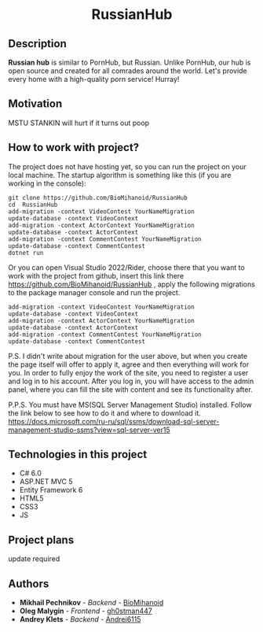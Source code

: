 <div align="center">
  <h1> RussianHub </h1>
</div>

## Description
**Russian hub** is similar to PornHub, but Russian. Unlike PornHub, our hub is open source and created for all comrades around the world. Let's provide every home with a high-quality porn service! Hurray!

## Motivation
MSTU STANKIN will hurt if it turns out poop

## How to work with project?

The project does not have hosting yet, so you can run the project on your local machine.
The startup algorithm is something like this (if you are working in the console):
```
git clone https://github.com/BioMihanoid/RussianHub
cd  RussianHub
add-migration -context VideoContest YourNameMigration
update-database -context VideoContext
add-migration -context ActorContext YourNameMigration
update-database -context ActorContext
add-migration -context CommentContest YourNameMigration
update-database -context CommentContest
dotnet run
```
Or you can open Visual Studio 2022/Rider, choose there that you want to work with the project from github, insert this link there https://github.com/BioMihanoid/RussianHub , apply the following migrations to the package manager console and run the project.
```
add-migration -context VideoContest YourNameMigration
update-database -context VideoContext
add-migration -context ActorContext YourNameMigration
update-database -context ActorContext
add-migration -context CommentContest YourNameMigration
update-database -context CommentContest
```

P.S. I didn't write about migration for the user above, but when you create the page itself will offer to apply it, agree and then everything will work for you. In order to fully enjoy the work of the site, you need to register a user and log in to his account. After you log in, you will have access to the admin panel, where you can fill the site with content and see its functionality after.

P.P.S. You must have MS(SQL Server Management Studio) installed. Follow the link below to see how to do it and where to download it.
https://docs.microsoft.com/ru-ru/sql/ssms/download-sql-server-management-studio-ssms?view=sql-server-ver15

## Technologies in this project
* C# 6.0
* ASP.NET MVC 5
* Entity Framework 6
* HTML5
* CSS3
* JS

## Project plans

update required

## Authors
* **Mikhail Pechnikov** - *Backend* - [BioMihanoid](https://github.com/BioMihanoid)
* **Oleg Malygin** - *Frontend* - [gh0stman447](https://github.com/gh0stman447)
* **Andrey Klets** - *Backend* - [Andrei6115](https://github.com/Andrei6115)
